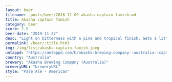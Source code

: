 ```yaml
---
layout: beer
filename: _posts/beer/2016-11-09-akasha-captain-famish.md
title: Akasha captain famish
category: beer
score: 7.5
beer-date: "2019-11-22"
desc: "Light on bitterness with a pine and tropical finish. Gets a little rough as it warms but I guess I should just drink faster"
permalink: /beer/:title.html
img: /img/list/akasha-captain-famish.jpeg
untappd: "https://untappd.com/b/akasha-brewing-company--australia--captain-famish-tropical-xpa/3443138"
country: "Australia"
brewery: "Akasha Brewing Company (Australia)"
breweryURL: "breweryURL"
style: "Pale Ale - American"
---
```


